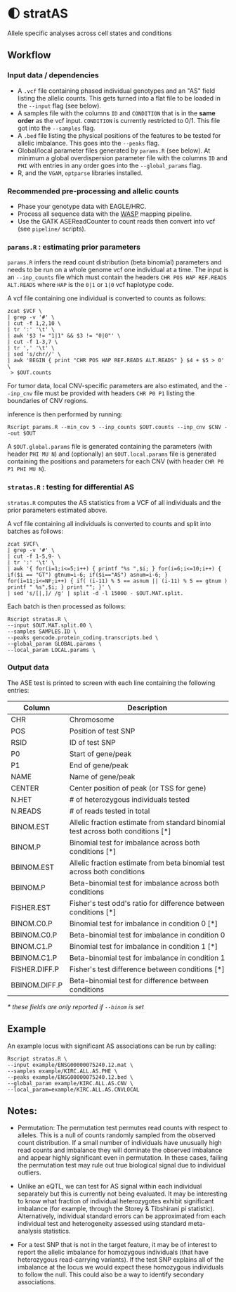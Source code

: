 # :first_quarter_moon: stratAS

Allele specific analyses across cell states and conditions

## Workflow

### Input data / dependencies

* A `.vcf` file containing phased individual genotypes and an "AS" field listing the allelic counts. This gets turned into a flat file to be loaded in the `--input` flag (see below).
* A samples file with the columns `ID` and `CONDITION` that is in the **same order** as the vcf input. `CONDITION` is currently restricted to 0/1. This file got into the `--samples` flag.
* A `.bed` file listing the physical positions of the features to be tested for allelic imbalance. This goes into the `--peaks` flag.
* Global/local parameter files generated by `params.R` (see below). At minimum a global overdispersion parameter file with the columns `ID` and `PHI` with entries in any order goes into the `--global_params` flag.
* R, and the `VGAM`, `optparse` libraries installed.

### Recommended pre-processing and allelic counts

* Phase your genotype data with EAGLE/HRC.
* Process all sequence data with the [WASP](https://github.com/bmvdgeijn/WASP) mapping pipeline.
* Use the GATK ASEReadCounter to count reads then convert into vcf (see `pipeline/` scripts).

### `params.R` : estimating prior parameters

`params.R` infers the read count distribution (beta binomial) parameters and needs to be run on a whole genome vcf one individual at a time. The input is an `--inp_counts` file which must contain the headers `CHR POS HAP REF.READS ALT.READS` where `HAP` is the `0|1` or `1|0` vcf haplotype code.

A vcf file containing one individual is converted to counts as follows:
```
zcat $VCF \
| grep -v '#' \
| cut -f 1,2,10 \
| tr ':' '\t' \
| awk '$3 != "1|1" && $3 != "0|0"' \
| cut -f 1-3,7 \
| tr ',' '\t' \
| sed 's/chr//' \
| awk 'BEGIN { print "CHR POS HAP REF.READS ALT.READS" } $4 + $5 > 0' \
 > $OUT.counts
```

For tumor data, local CNV-specific parameters are also estimated, and the `--inp_cnv` file must be provided with headers `CHR P0 P1` listing the boundaries of CNV regions.

inference is then performed by running:
```
Rscript params.R --min_cov 5 --inp_counts $OUT.counts --inp_cnv $CNV --out $OUT
```

A `$OUT.global.params` file is generated containing the parameters (with header `PHI MU N`) and (optionally) an `$OUT.local.params` file is generated containing the positions and parameters for each CNV (with header `CHR P0 P1 PHI MU N`).

### `stratas.R` : testing for differential AS

`stratas.R` computes the AS statistics from a VCF of all individuals and the prior parameters estimated above.

A vcf file containing all individuals is converted to counts and split into batches as follows:
```
zcat $VCF\
| grep -v '#' \
| cut -f 1-5,9- \
| tr ':' '\t' \
| awk '{ for(i=1;i<=5;i++) { printf "%s ",$i; } for(i=6;i<=10;i++) { if($i == "GT") gtnum=i-6; if($i=="AS") asnum=i-6; } for(i=11;i<=NF;i++) { if( (i-11) % 5 == asnum || (i-11) % 5 == gtnum ) printf " %s",$i; } print ""; }' \
| sed 's/[|,]/ /g' | split -d -l 15000 - $OUT.MAT.split.
```

Each batch is then processed as follows:
```
Rscript stratas.R \
--input $OUT.MAT.split.00 \
--samples SAMPLES.ID \
--peaks gencode.protein_coding.transcripts.bed \
--global_param GLOBAL.params \
--local_param LOCAL.params \
```

### Output data

The ASE test is printed to screen with each line containing the following entries:

| Column | Description |
| --- | --- |
| CHR | Chromosome |
| POS | Position of test SNP |
| RSID | ID of test SNP |
| P0 | Start of gene/peak  |
| P1 | End of gene/peak |
| NAME | Name of gene/peak |
| CENTER | Center position of peak (or TSS for gene) |
| N.HET | # of heterozygous individuals tested |
| N.READS | # of reads tested in total |
| BINOM.EST | Allelic fraction estimate from standard binomial test across both conditions [*] |
| BINOM.P | Binomial test for imbalance across both conditions [*] |
| BBINOM.EST | Allelic fraction estimate from beta binomial test across both conditions |
| BBINOM.P | Beta-binomial test for imbalance across both conditions  |
| FISHER.EST | Fisher's test odd's ratio for difference between conditions [*] |
| BINOM.C0.P | Binomial test for imbalance in condition 0 [*] |
| BBINOM.C0.P | Beta-binomial test for imbalance in condition 0 |
| BINOM.C1.P | Binomial test for imbalance in condition 1 [*] |
| BBINOM.C1.P | Beta-binomial test for imbalance in condition 1 |
| FISHER.DIFF.P | Fisher's test difference between conditions [*] |
| BBINOM.DIFF.P | Beta-binomial test for difference between conditions |

*\* these fields are only reported if `--binom` is set* 

## Example

An example locus with significant AS associations can be run by calling:

```
Rscript stratas.R \
--input example/ENSG00000075240.12.mat \
--samples example/KIRC.ALL.AS.PHE \
--peaks example/ENSG00000075240.12.bed \
--global_param example/KIRC.ALL.AS.CNV \
--local_param=example/KIRC.ALL.AS.CNVLOCAL
```

## Notes:

* Permutation: The permutation test permutes read counts with respect to alleles. This is a null of counts randomly sampled from the observed count distribution. If a small number of individuals have unusually high read counts and imbalance they will dominate the observed imbalance and appear highly significant even in permutation. In these cases, failing the permutation test may rule out true biological signal due to individual outliers.

* Unlike an eQTL, we can test for AS signal within each individual separately but this is currently not being evaluated. It may be interesting to know what fraction of individual heterozygotes exhibit significant imbalance (for example, through the Storey & Tibshirani pi statistic). Alternatively, individual standard errors can be approximated from each individual test and heterogeneity assessed using standard meta-analysis statistics.

* For a test SNP that is not in the target feature, it may be of interest to report the allelic imbalance for homozygous individuals (that have heterozygous read-carrying variants). If the test SNP explains all of the imbalance at the locus we would expect these homozygous individuals to follow the null. This could also be a way to identify secondary associations.
